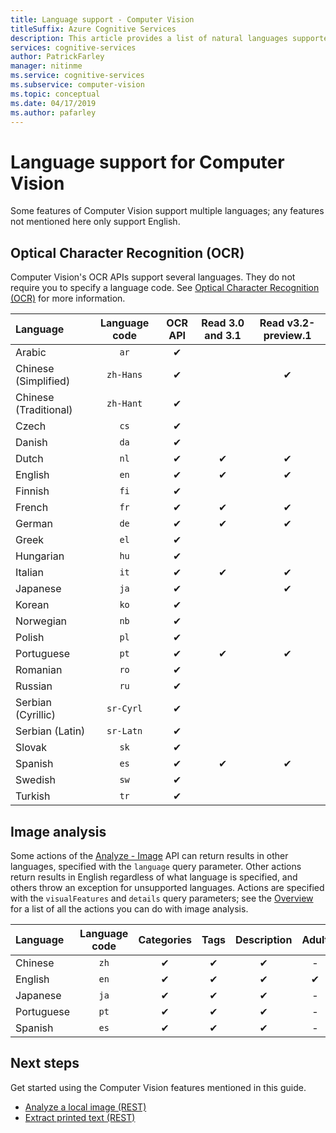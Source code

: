 ```yaml
---
title: Language support - Computer Vision
titleSuffix: Azure Cognitive Services
description: This article provides a list of natural languages supported by Computer Vision features; OCR, Image analysis.
services: cognitive-services
author: PatrickFarley
manager: nitinme
ms.service: cognitive-services
ms.subservice: computer-vision
ms.topic: conceptual
ms.date: 04/17/2019
ms.author: pafarley
---
```


# Language support for Computer Vision

Some features of Computer Vision support multiple languages; any features not mentioned here only support English.

## Optical Character Recognition (OCR)

Computer Vision's OCR APIs support several languages. They do not require you to specify a language code. See [Optical Character Recognition (OCR)](concept-recognizing-text.md) for more information.

|Language| Language code | OCR API | Read 3.0 and 3.1 | Read v3.2-preview.1 |
|:-----|:----:|:-----:|:---:|:---:|
|Arabic | `ar`|✔ | | |
|Chinese (Simplified) | `zh-Hans`|✔ | |✔ |
|Chinese (Traditional) | `zh-Hant`|✔ | | |
|Czech | `cs` |✔ | | |
|Danish | `da` |✔ | | |
|Dutch | `nl` |✔ |✔ |✔ |
|English | `en` |✔ |✔ |✔ |
|Finnish | `fi` |✔ | | |
|French | `fr` |✔ |✔ |✔ |
|German | `de` |✔ |✔ |✔ |
|Greek | `el` |✔ | | |
|Hungarian | `hu` |✔ | | |
|Italian | `it` |✔ |✔ |✔ |
|Japanese | `ja` |✔ | |✔ |
|Korean | `ko` |✔ | | |
|Norwegian | `nb` |✔ | | |
|Polish | `pl` |✔ | | |
|Portuguese | `pt` |✔ |✔ |✔ |
|Romanian | `ro` |✔ | | |
|Russian | `ru` |✔ | | |
|Serbian (Cyrillic) | `sr-Cyrl` |✔ | | |
|Serbian (Latin) | `sr-Latn` |✔ | | |
|Slovak | `sk` |✔ | | |
|Spanish | `es` |✔ |✔ |✔ |
|Swedish | `sw` |✔ | | |
|Turkish | `tr` |✔ | | |

## Image analysis

Some actions of the [Analyze - Image](https://westus.dev.cognitive.microsoft.com/docs/services/5adf991815e1060e6355ad44/operations/56f91f2e778daf14a499e1fa) API can return results in other languages, specified with the `language` query parameter. Other actions return results in English regardless of what language is specified, and others throw an exception for unsupported languages. Actions are specified with the `visualFeatures` and `details` query parameters; see the [Overview](overview.md) for a list of all the actions you can do with image analysis.

|Language | Language code | Categories | Tags | Description | Adult | Brands | Color | Faces | ImageType | Objects | Celebrities | Landmarks |
|:---|:---:|:----:|:---:|:---:|:---:|:---:|:---:|:---:|:---:|:---:|:---:|:---:|
|Chinese | `zh`    | ✔ | ✔| ✔|-|-|-|-|-|❌|✔|✔|
|English | `en`   | ✔ | ✔| ✔|✔|✔|✔|✔|✔|✔|✔|✔|
|Japanese | `ja`   | ✔ | ✔| ✔|-|-|-|-|-|❌|✔|✔|
|Portuguese | `pt` | ✔ | ✔| ✔|-|-|-|-|-|❌|✔|✔|
|Spanish | `es`    | ✔ | ✔| ✔|-|-|-|-|-|❌|✔|✔|

## Next steps

Get started using the Computer Vision features mentioned in this guide.

* [Analyze a local image (REST)](./quickstarts/csharp-analyze.md)
* [Extract printed text (REST)](./quickstarts/csharp-print-text.md)
